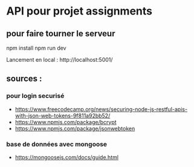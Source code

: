# API pour projet assignments

## pour faire tourner le serveur
npm install
npm run dev

Lancement en local : http://localhost:5001/


## sources : 

### pour login securisé
* https://www.freecodecamp.org/news/securing-node-js-restful-apis-with-json-web-tokens-9f811a92bb52/
* https://www.npmjs.com/package/bcrypt
* https://www.npmjs.com/package/jsonwebtoken 

### base de données avec mongoose 
* https://mongoosejs.com/docs/guide.html
